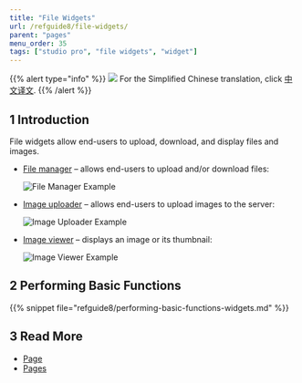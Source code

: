 ```yaml
---
title: "File Widgets"
url: /refguide8/file-widgets/
parent: "pages"
menu_order: 35
tags: ["studio pro", "file widgets", "widget"]
---
```


{{% alert type="info" %}}
<img src="attachments/chinese-translation/china.png" style="display: inline-block; margin: 0" /> For the Simplified Chinese translation, click [中文译文](https://cdn.mendix.tencent-cloud.com/documentation/refguide8/file-widgets.pdf).
{{% /alert %}}

## 1 Introduction

File widgets allow end-users to upload, download, and display files and images. 

* [File manager](/refguide/file-manager/) – allows end-users to upload and/or download files:

    ![File Manager Example](/attachments/refguide8/modeling/pages/file-widgets/file-manager-example.png)

* [Image uploader](/refguide/image-uploader/) – allows end-users to upload images to the server:

    ![Image Uploader Example](/attachments/refguide8/modeling/pages/file-widgets/image-uploader-example.png)

* [Image viewer](/refguide/image-viewer/) – displays an image or its thumbnail:

    ![Image Viewer Example](/attachments/refguide8/modeling/pages/file-widgets/image-viewer-example.png)

## 2 Performing Basic Functions

{{% snippet file="refguide8/performing-basic-functions-widgets.md" %}}

## 3 Read More

* [Page](/refguide/page/)
* [Pages](/refguide/pages/)